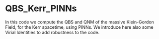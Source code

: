 # QBS_Kerr_PINNs

In this code we compute the QBS and QNM of the massive Klein-Gordon Field, for the Kerr spacetime, using PINNs.
We introduce here also some Virial Identities to add robustness to the code.
